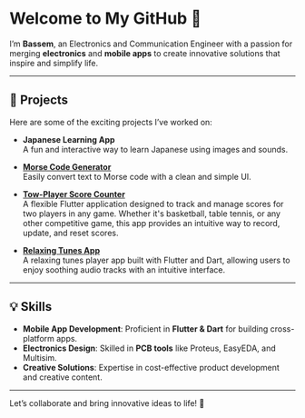 # Welcome to My GitHub 👋  

I’m **Bassem**, an Electronics and Communication Engineer with a passion for merging **electronics** and **mobile apps** to create innovative solutions that inspire and simplify life.  

---

## 🌟 Projects  
Here are some of the exciting projects I’ve worked on:  

- **Japanese Learning App**  
  A fun and interactive way to learn Japanese using images and sounds.
  
- **[Morse Code Generator](https://github.com/bassemfaris2020/morse_code_keyboard)**  
  Easily convert text to Morse code with a clean and simple UI.  

- **[Tow-Player Score Counter](https://github.com/bassemfaris2020/points-counter/tree/main)**  
A flexible Flutter application designed to track and manage scores for two players in any game. Whether it's basketball, table tennis, or any other competitive game, this app provides an intuitive way to record, update, and reset scores.
 
- **[Relaxing Tunes App](https://github.com/bassemfaris2020/Relaxing_tunes_app)**  
  A relaxing tunes player app built with Flutter and Dart, allowing users to enjoy soothing audio tracks with an intuitive interface.
---

## 💡 Skills  
- **Mobile App Development**: Proficient in **Flutter & Dart** for building cross-platform apps.  
- **Electronics Design**: Skilled in **PCB tools** like Proteus, EasyEDA, and Multisim.  
- **Creative Solutions**: Expertise in cost-effective product development and creative content.  

---

Let’s collaborate and bring innovative ideas to life! 🚀  
